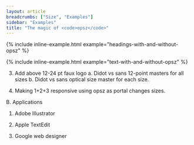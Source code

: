 ```yaml
---
layout: article
breadcrumbs: ["Size", "Examples"]
sidebar: "Examples"
title: "The magic of <code>opsz</code>"
---
```

{% include inline-example.html example="headings-with-and-without-opsz" %}

{% include inline-example.html example="text-with-and-without-opsz" %}

3. Add above 12-24 pt faux logo a. Didot vs sans 12-point masters for all sizes b. Didot vs sans optical size master for each size.

4. Making 1+2+3 responsive using opsz as portal changes sizes.

B. Applications

1. Adobe Illustrator

2. Apple TextEdit

3. Google web designer
